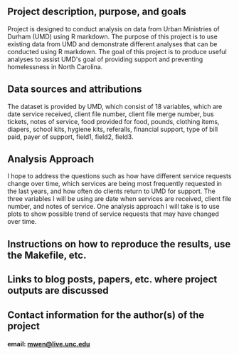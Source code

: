## Project description, purpose, and goals
  Project is designed to conduct analysis on data from Urban Ministries of Durham (UMD) using R markdown. 
  The purpose of this project is to use existing data from UMD and demonstrate different analyses that can be conducted using R markdown. 
  The goal of this project is to produce useful analyses to assist UMD's goal of providing support and preventing homelessness in North Carolina.
  
## Data sources and attributions
  The dataset is provided by UMD, which consist of 18 variables, which are date service received, client file number, client file merge number, bus tickets, notes of service, food provided for food, pounds, clothing items, diapers, school kits, hygiene kits, referalls, financial support, type of bill paid, payer of support, field1, field2, field3. 
  
 ## Analysis Approach
  I hope to address the questions such as how have different service requests change over time, which services are being most frequently requested in the last years, and how often do clients return to UMD for support. 
  The three variables I will be using are date when services are received, client file number, and notes of service. 
  One analysis approach I will take is to use plots to show possible trend of service requests that may have changed over time. 
  
  
## Instructions on how to reproduce the results, use the Makefile, etc.

## Links to blog posts, papers, etc. where project outputs are discussed

## Contact information for the author(s) of the project
  #### email: mwen@live.unc.edu
  

